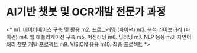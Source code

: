 # AI기반 챗봇 및 OCR개발 전문가 과정
<* m1. 데이터베이스 구축 및 활용
m2. 프로그래밍 (파이썬)
m3. 분석 라이브러리 (파이썬)
m4. 웹 애플리케이션 구축
m5. 머신러닝
m6. 딥러닝
m7. NLP 응용
m8. 자연어 처리 챗봇 개발 프로젝트
m9. VISION 응용
m10. 최종 프로젝트 *>
